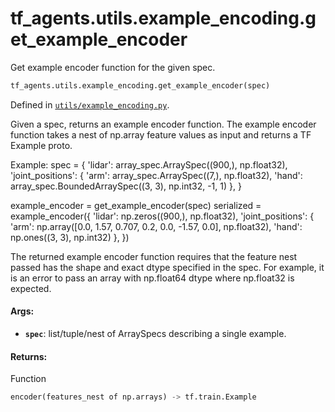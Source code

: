 <div itemscope itemtype="http://developers.google.com/ReferenceObject">
<meta itemprop="name" content="tf_agents.utils.example_encoding.get_example_encoder" />
<meta itemprop="path" content="Stable" />
</div>

# tf_agents.utils.example_encoding.get_example_encoder

Get example encoder function for the given spec.

``` python
tf_agents.utils.example_encoding.get_example_encoder(spec)
```



Defined in [`utils/example_encoding.py`](https://github.com/tensorflow/agents/tree/master/tf_agents/utils/example_encoding.py).

<!-- Placeholder for "Used in" -->

Given a spec, returns an example encoder function. The example encoder
function takes a nest of np.array feature values as input and returns a
TF Example proto.

Example:
  spec = {
      'lidar': array_spec.ArraySpec((900,), np.float32),
      'joint_positions': {
          'arm': array_spec.ArraySpec((7,), np.float32),
          'hand': array_spec.BoundedArraySpec((3, 3), np.int32, -1, 1)
      },
  }

  example_encoder = get_example_encoder(spec)
  serialized = example_encoder({
      'lidar': np.zeros((900,), np.float32),
      'joint_positions': {
          'arm': np.array([0.0, 1.57, 0.707, 0.2, 0.0, -1.57, 0.0],
                          np.float32),
          'hand': np.ones((3, 3), np.int32)
      },
  })

The returned example encoder function requires that the feature nest passed
has the shape and exact dtype specified in the spec. For example, it is
an error to pass an array with np.float64 dtype where np.float32 is expected.

#### Args:

* <b>`spec`</b>: list/tuple/nest of ArraySpecs describing a single example.


#### Returns:

Function

```python
encoder(features_nest of np.arrays) -> tf.train.Example
```
